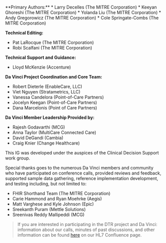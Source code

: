 <br>
**Primary Authors:**  
* Larry Decelles (The MITRE Corporation)
* Keeyan Ghoreshi (The MITRE Corporation)
* Yolanda Liu (The MITRE Corporation)
* Andy Gregorowicz (The MITRE Corporation)
* Cole Springate-Combs (The MITRE Corporation)

**Technical Editing:**
* Pat LaRocque (The MITRE Corporation)
* Robi Scalfani (The MITRE Corporation)

**Technical Support and Guidance:** 
* Lloyd McKenzie (Accenture)

**Da Vinci Project Coordination and Core Team:** 
* Robert Dieterle (EnableCare, LLC)
* Viet Nguyen (Stratametrics, LLC)
* Vanessa Candelora (Point-of-Care Partners)
* Jocelyn Keegan (Point-of-Care Partners)
* Dana Marcelonis (Point of Care Partners)

**Da Vinci Member Leadership Provided by:** 
* Rajesh Godavarthi (MCG)
* Anna Taylor (MultiCare Connected Care)
* David DeGandi (Cambia)
* Craig Knier (Change Healthcare)

This IG was developed under the auspices of the Clinical Decision Support work group. 

Special thanks goes to the numerous Da Vinci members and community who have participated on conference calls, provided reviews and feedback, supported sample data gathering, reference implementation development, and testing including, but not limited to:
* FHIR Shorthand Team (The MITRE Corporation) 
* Carie Hammond and Ryan Moehrke (Aegis)
* Matt Varghese and Kyle Johnson (Epic)
* Sreekanth Puram (Mettle Solutions)
* Sreenivas Reddy Mallipeddi (MCG)

>If you are interested in participating in the DTR project and Da Vinci: information about our calls, minutes of past discussions, and other information can be found [here]( https://confluence.hl7.org/display/DVP/Da+Vinci+Use+Cases) on our HL7 Confluence page.
